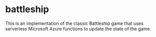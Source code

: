 # battleship
This is an implementation of the classic Battleship game that uses serverless Microsoft Azure functions to update the state of the game.
